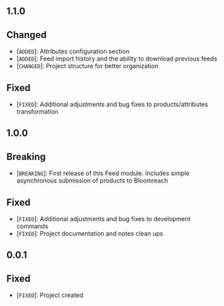 ## 1.1.0

## Changed

- [`ADDED`]: Attributes configuration section
- [`ADDED`]: Feed import history and the ability to download previous feeds
- [`CHANGED`]: Project structure for better organization

## Fixed

- [`FIXED`]: Additional adjustments and bug fixes to products/attributes transformation

## 1.0.0

## Breaking

- [`BREAKING`]: First release of this Feed module. Includes simple asynchronous submission of products to Bloomreach

## Fixed

- [`FIXED`]: Additional adjustments and bug fixes to development commands
- [`FIXED`]: Project documentation and notes clean ups

## 0.0.1

## Fixed

- [`FIXED`]: Project created
